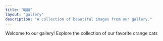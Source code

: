 ```yaml
---
title: "ЩЩЩ"
layout: "gallery"
description: "A collection of beautiful images from our gallery."
---
```

Welcome to our gallery! Explore the collection of our favorite orange cats
